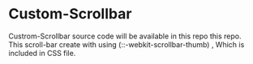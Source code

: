 # Custom-Scrollbar

Custrom-Scrollbar source code will be available in this repo this repo.
<br>
This scroll-bar create with using (::-webkit-scrollbar-thumb) , Which is included in CSS file.
